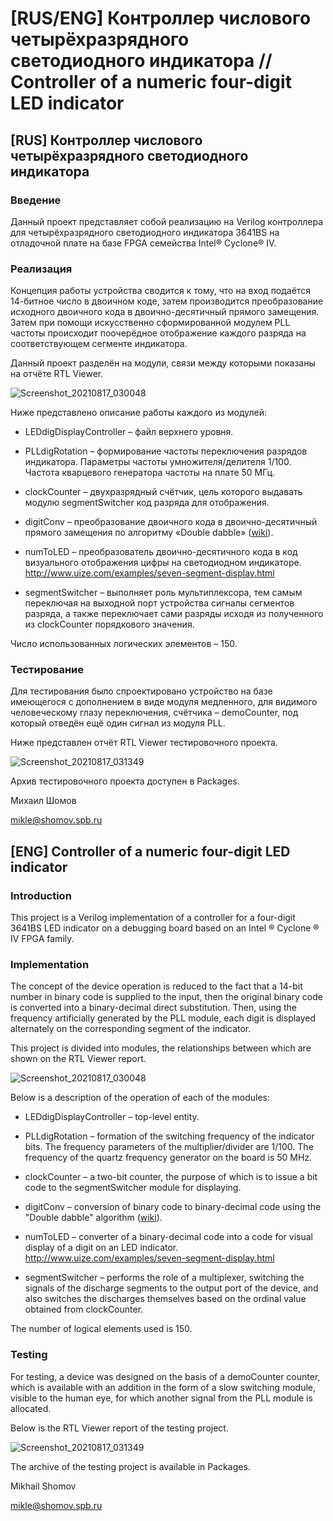 # [RUS/ENG] Контроллер числового четырёхразрядного светодиодного индикатора // Controller of a numeric four-digit LED indicator

## [RUS] Контроллер числового четырёхразрядного светодиодного индикатора

### Введение


Данный проект представляет собой реализацию на Verilog контроллера для четырёхразрядного светодиодного индикатора 3641BS на отладочной плате на базе FPGA семейства Intel® Cyclone® IV.

### Реализация

Концепция работы устройства сводится к тому, что на вход подаётся 14-битное число в двоичном коде, затем производится преобразование исходного двоичного кода в двоично-десятичный прямого замещения. Затем при помощи искусственно сформированной модулем PLL частоты происходит поочерёдное отображение каждого разряда на соответствующем сегменте индикатора. 

Данный проект разделён на модули, связи между которыми показаны на отчёте RTL Viewer.

![Screenshot_20210817_030048](https://user-images.githubusercontent.com/54864545/129645099-995bb5bf-29f7-4c3b-af0c-2b813ae1f5b3.png)

Ниже представлено описание работы каждого из модулей:

- LEDdigDisplayController – файл верхнего уровня.

- PLLdigRotation – формирование частоты переключения разрядов индикатора. Параметры частоты умножителя/делителя 1/100. Частота кварцевого генератора частоты на плате 50 МГц.

- clockCounter – двухразрядный счётчик, цель которого выдавать модулю segmentSwitcher код разряда для отображения.

- digitConv – преобразование двоичного кода в двоично-десятичный прямого замещения по алгоритму «Double dabble» ([wiki](https://en.wikipedia.org/wiki/Double_dabble)).

- numToLED – преобразователь двоично-десятичного кода в код визуального отображения цифры на светодиодном индикаторе. http://www.uize.com/examples/seven-segment-display.html

- segmentSwitcher – выполняет роль мультиплексора, тем самым переключая на выходной порт устройства сигналы сегментов разряда, а также переключает сами разряды исходя из полученного из clockCounter порядкового значения.

Число использованных логических элементов – 150.

### Тестирование

Для тестирования было спроектировано устройство на базе имеющегося с дополнением в виде модуля медленного, для видимого человеческому глазу переключения, счётчика – demoCounter, под который отведён ещё один сигнал из модуля PLL.

Ниже представлен отчёт RTL Viewer тестировочного проекта.

![Screenshot_20210817_031349](https://user-images.githubusercontent.com/54864545/129645265-a9c09f22-3d1b-41df-8372-b0630cca7128.png)

Архив тестировочного проекта доступен в Packages. 

Михаил Шомов

mikle@shomov.spb.ru



## [ENG] Controller of a numeric four-digit LED indicator

### Introduction


This project is a Verilog implementation of a controller for a four-digit 3641BS LED indicator on a debugging board based on an Intel ® Cyclone ® IV FPGA family.

### Implementation

The concept of the device operation is reduced to the fact that a 14-bit number in binary code is supplied to the input, then the original binary code is converted into a binary-decimal direct substitution. Then, using the frequency artificially generated by the PLL module, each digit is displayed alternately on the corresponding segment of the indicator.

This project is divided into modules, the relationships between which are shown on the RTL Viewer report.

![Screenshot_20210817_030048](https://user-images.githubusercontent.com/54864545/129645099-995bb5bf-29f7-4c3b-af0c-2b813ae1f5b3.png)

Below is a description of the operation of each of the modules:

- LEDdigDisplayController – top-level entity.

- PLLdigRotation – formation of the switching frequency of the indicator bits. The frequency parameters of the multiplier/divider are 1/100. The frequency of the quartz frequency generator on the board is 50 MHz.

- clockCounter – a two-bit counter, the purpose of which is to issue a bit code to the segmentSwitcher module for displaying.

- digitConv – conversion of binary code to binary-decimal code using the "Double dabble" algorithm ([wiki](https://en.wikipedia.org/wiki/Double_dabble)).

- numToLED – converter of a binary-decimal code into a code for visual display of a digit on an LED indicator. http://www.uize.com/examples/seven-segment-display.html

- segmentSwitcher – performs the role of a multiplexer, switching the signals of the discharge segments to the output port of the device, and also switches the discharges themselves based on the ordinal value obtained from clockCounter.

The number of logical elements used is 150.

### Testing

For testing, a device was designed on the basis of a demoCounter counter, which is available with an addition in the form of a slow switching module, visible to the human eye, for which another signal from the PLL module is allocated.

Below is the RTL Viewer report of the testing project.

![Screenshot_20210817_031349](https://user-images.githubusercontent.com/54864545/129645265-a9c09f22-3d1b-41df-8372-b0630cca7128.png)

The archive of the testing project is available in Packages.

Mikhail Shomov

mikle@shomov.spb.ru
